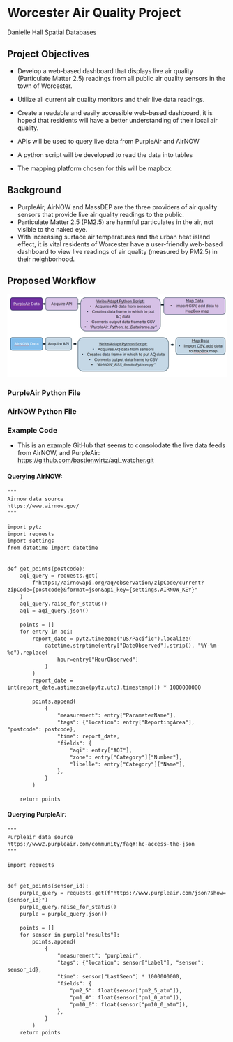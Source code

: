 # Worcester Air Quality Project

Danielle Hall
Spatial Databases

## Project Objectives
- Develop a web-based dashboard that displays live air quality (Particulate Matter 2.5) readings from all public air quality sensors in the town of Worcester.  

- Utilize all current air quality monitors and their live data readings.  

- Create a readable and easily accessible web-based dashboard, it is hoped that residents will have a better understanding of their local air quality.  

- APIs will be used to query live data from PurpleAir and AirNOW 

- A python script will be developed to read the data into tables 

- The mapping platform chosen for this will be mapbox.

## Background
- PurpleAir, AirNOW and MassDEP are the three providers of air quality sensors that provide live air quality readings to the public. 
- Particulate Matter 2.5 (PM2.5) are harmful particulates in the air, not visible to the naked eye. 
- With increasing surface air temperatures and the urban heat island effect, it is vital residents of Worcester have a user-friendly web-based dashboard to view live readings of air quality (measured by PM2.5) in their neighborhood.

## Proposed Workflow
<img width="600px" src="Images\initial_workflowproposal.png" alt="workflow"></img>


### PurpleAir Python File 


### AirNOW Python File 


### Example Code
- This is an example GitHub that seems to consolodate the live data feeds from AirNOW, and PurpleAir: https://github.com/bastienwirtz/aqi_watcher.git 

#### Querying AirNOW:
```
"""
Airnow data source
https://www.airnow.gov/
"""

import pytz
import requests
import settings
from datetime import datetime


def get_points(postcode):
    aqi_query = requests.get(
        f"https://airnowapi.org/aq/observation/zipCode/current?zipCode={postcode}&format=json&api_key={settings.AIRNOW_KEY}"
    )
    aqi_query.raise_for_status()
    aqi = aqi_query.json()

    points = []
    for entry in aqi:
        report_date = pytz.timezone("US/Pacific").localize(
            datetime.strptime(entry["DateObserved"].strip(), "%Y-%m-%d").replace(
                hour=entry["HourObserved"]
            )
        )
        report_date = int(report_date.astimezone(pytz.utc).timestamp()) * 1000000000

        points.append(
            {
                "measurement": entry["ParameterName"],
                "tags": {"location": entry["ReportingArea"], "postcode": postcode},
                "time": report_date,
                "fields": {
                    "aqi": entry["AQI"],
                    "zone": entry["Category"]["Number"],
                    "libelle": entry["Category"]["Name"],
                },
            }
        )

    return points
```

#### Querying PurpleAir:
```
"""
Purpleair data source
https://www2.purpleair.com/community/faq#!hc-access-the-json
"""

import requests


def get_points(sensor_id):
    purple_query = requests.get(f"https://www.purpleair.com/json?show={sensor_id}")
    purple_query.raise_for_status()
    purple = purple_query.json()

    points = []
    for sensor in purple["results"]:
        points.append(
            {
                "measurement": "purpleair",
                "tags": {"location": sensor["Label"], "sensor": sensor_id},
                "time": sensor["LastSeen"] * 1000000000,
                "fields": {
                    "pm2_5": float(sensor["pm2_5_atm"]),
                    "pm1_0": float(sensor["pm1_0_atm"]),
                    "pm10_0": float(sensor["pm10_0_atm"]),
                },
            }
        )
    return points
```